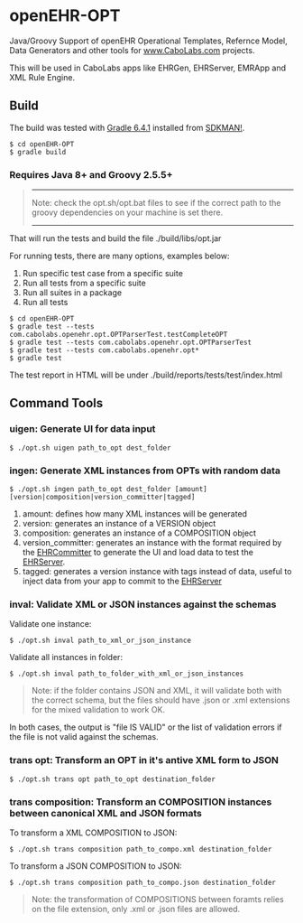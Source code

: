 openEHR-OPT
===========

Java/Groovy Support of openEHR Operational Templates, Refernce Model, Data Generators and other tools for www.CaboLabs.com projects.

This will be used in CaboLabs apps like EHRGen, EHRServer, EMRApp and XML Rule Engine.


## Build

The build was tested with [Gradle 6.4.1](https://gradle.org/install/) installed from [SDKMAN!](https://sdkman.io/).

```shell
$ cd openEHR-OPT
$ gradle build
```

### Requires Java 8+ and Groovy 2.5.5+

> - - - - -
> Note: check the opt.sh/opt.bat files to see if the correct path to the groovy dependencies on your machine is set there.
> - - - - -

That will run the tests and build the file ./build/libs/opt.jar

For running tests, there are many options, examples below:

1. Run specific test case from a specific suite
2. Run all tests from a specific suite
3. Run all suites in a package
4. Run all tests

```shell
$ cd openEHR-OPT
$ gradle test --tests com.cabolabs.openehr.opt.OPTParserTest.testCompleteOPT
$ gradle test --tests com.cabolabs.openehr.opt.OPTParserTest
$ gradle test --tests com.cabolabs.openehr.opt*
$ gradle test
```

The test report in HTML will be under ./build/reports/tests/test/index.html


## Command Tools

### uigen: Generate UI for data input

```shell
$ ./opt.sh uigen path_to_opt dest_folder
```

### ingen: Generate XML instances from OPTs with random data

```shell
$ ./opt.sh ingen path_to_opt dest_folder [amount] [version|composition|version_committer|tagged]
```

1. amount: defines how many XML instances will be generated
2. version: generates an instance of a VERSION object
3. composition: generates an instance of a COMPOSITION object
4. version_committer: generates an instance with the format required by the [EHRCommitter] to generate the UI and load data to test the [EHRServer].
5. tagged: generates a version instance with tags instead of data, useful to inject data from your app to commit to the [EHRServer]


### inval: Validate XML or JSON instances against the schemas

Validate one instance:

```shell
$ ./opt.sh inval path_to_xml_or_json_instance
```

Validate all instances in folder:

```shell
$ ./opt.sh inval path_to_folder_with_xml_or_json_instances
```

> Note: if the folder contains JSON and XML, it will validate both with the correct schema, but the files should have .json or .xml extensions for the mixed validation to work OK.


In both cases, the output is "file IS VALID" or the list of validation errors if the file is not valid against the schemas.


### trans opt: Transform an OPT in it's antive XML form to JSON

```shell
$ ./opt.sh trans opt path_to_opt destination_folder
```

### trans composition: Transform an COMPOSITION instances between canonical XML and JSON formats

To transform a XML COMPOSITION to JSON:

```shell
$ ./opt.sh trans composition path_to_compo.xml destination_folder
```
To transform a JSON COMPOSITION to JSON:

```shell
$ ./opt.sh trans composition path_to_compo.json destination_folder
```

> Note: the transformation of COMPOSITIONS between foramts relies on the file extension, only .xml or .json files are allowed.


[EHRCommitter]: https://github.com/ppazos/EHRCommitter
[EHRServer]: https://github.com/ppazos/cabolabs-ehrserver


